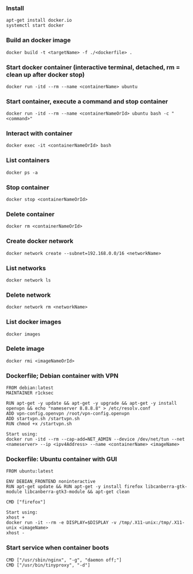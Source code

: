 ### Install
```
apt-get install docker.io
systemctl start docker
```

### Build an docker image
```
docker build -t <targetName> -f ./<dockerfile> .
```

### Start docker container (interactive terminal, detached, rm = clean up after docker stop)
```
docker run -itd --rm --name <containerName> ubuntu
```

### Start container, execute a command and stop container
```
docker run -itd --rm --name <containerNameOrId> ubuntu bash -c "<command>"
```

### Interact with container
```
docker exec -it <containerNameOrId> bash
```

### List containers
```
docker ps -a
```

### Stop container
```
docker stop <containerNameOrId>
```

### Delete container
```
docker rm <containerNameOrId>
```

### Create docker network
```
docker network create --subnet=192.168.0.0/16 <networkName>
```

### List networks
```
docker network ls
```

### Delete network
```
docker network rm <networkName>
```

### List docker images
```
docker images
```

### Delete image
```
docker rmi <imageNameOrId>
```

### Dockerfile; Debian container with VPN
```
FROM debian:latest
MAINTAINER r1cksec

RUN apt-get -y update && apt-get -y upgrade && apt-get -y install openvpn && echo "nameserver 8.8.8.8" > /etc/resolv.conf
ADD vpn-config.openvpn /root/vpn-config.openvpn
ADD startvpn.sh /startvpn.sh
RUN chmod +x /startvpn.sh

Start using:
docker run -itd --rm --cap-add=NET_ADMIN --device /dev/net/tun --net <nameserver> --ip <ipv4Address> --name <containerName> <imageName>
```

### Dockerfile: Ubuntu container with GUI
```
FROM ubuntu:latest

ENV DEBIAN_FRONTEND noninteractive
RUN apt-get update && RUN apt-get -y install firefox libcanberra-gtk-module libcanberra-gtk3-module && apt-get clean

CMD ["firefox"]

Start using:
xhost +
docker run -it --rm -e DISPLAY=$DISPLAY -v /tmp/.X11-unix:/tmp/.X11-unix <imageName>
xhost -
```

### Start service when container boots
```
CMD ["/usr/sbin/nginx", "-g", "daemon off;"]
CMD ["/usr/bin/tinyproxy", "-d"]
```

